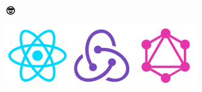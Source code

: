 # 🤓
![react+redux+graphql](https://raw.githubusercontent.com/antyang/silver-broccoli/master/react-redux-graphql.png)

